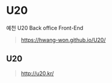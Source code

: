 # U20
예천 U20 Back office Front-End

> https://hwang-won.github.io/U20/
  
  
## U20
> http://u20.kr/
